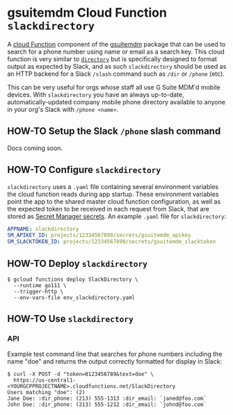 # gsuitemdm Cloud Function `slackdirectory` #

A [cloud Function](https://cloud.google.com/functions/) component of the [gsuitemdm](https://github.com/rickt/gsuitemdm) package that can be used to search for a phone number using name or email as a search key. This cloud function is very similar to [`directory`](https://github.com/rickt/gsuitemdm/tree/master/cloudfunctions/directory) but is specifically designed to format output as expected by Slack, and as such `slackdirectory` should be used as an HTTP backend for a Slack `/slash` command such as `/dir` or `/phone` (etc).

This can be very useful for orgs whose staff all use G Suite MDM'd mobile devices. With `slackdirectory` you have an always up-to-date, automatically-updated company mobile phone directory available to anyone in your org's Slack with `/phone <name>`. 

## HOW-TO Setup the Slack `/phone` slash command ##
Docs coming soon.

## HOW-TO Configure `slackdirectory` ##
`slackdirectory` uses a `.yaml` file containing several environment variables the cloud function reads during app startup. These environment variables point the app to the shared master cloud function configuration, as well as the expected token to be received in each request from Slack, that are stored as [Secret Manager secrets](https://cloud.google.com/secret-manager/docs/managing-secrets). An example `.yaml` file for `slackdirectory`:

```yaml
APPNAME: slackdirectory
SM_APIKEY_ID: projects/12334567890/secrets/gsuitemdm_apikey
SM_SLACKTOKEN_ID: projects/12334567890/secrets/gsuitemdm_slacktoken
```

## HOW-TO Deploy `slackdirectory` ##
```
$ gcloud functions deploy SlackDirectory \
  --runtime go111 \
  --trigger-http \
  --env-vars-file env_slackdirectory.yaml
```

## HOW-TO Use `slackdirectory` ##

### API ###

Example test command line that searches for phone numbers including the name "doe" and returns the output correctly formatted for display in Slack:

```
$ curl -X POST -d "token=0123456789&text=doe" \ 
  https://us-central1-<YOURGCPPROJECTNAME>.cloudfunctions.net/SlackDirectory
Users matching "doe": (2)
Jane Doe: :dir_phone: (213) 555-1313 :dir_email: `janed@foo.com`
John Doe: :dir_phone: (213) 555-1212 :dir_email: `johnd@foo.com`
```


